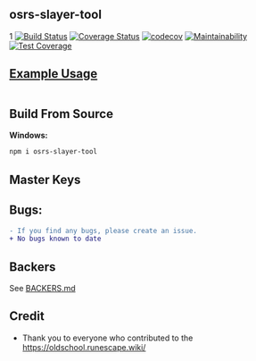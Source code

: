 ## osrs-slayer-tool
1
[![Build Status](https://travis-ci.org/cerniglj1/osrs-slayer-tool.svg?branch=master)](https://travis-ci.org/cerniglj1/osrs-slayer-tool) [![Coverage Status](https://coveralls.io/repos/github/cerniglj1/osrs-slayer-tool/badge.svg?branch=master)](https://coveralls.io/github/cerniglj1/osrs-slayer-tool?branch=master) [![codecov](https://codecov.io/gh/cerniglj1/osrs-slayer-tool/branch/master/graph/badge.svg)](https://codecov.io/gh/cerniglj1/osrs-slayer-tool) [![Maintainability](https://api.codeclimate.com/v1/badges/ae66200607a2c9dae991/maintainability)](https://codeclimate.com/github/cerniglj1/Slayer-Tool/maintainability) [![Test Coverage](https://api.codeclimate.com/v1/badges/ae66200607a2c9dae991/test_coverage)](https://codeclimate.com/github/cerniglj1/Slayer-Tool/test_coverage)

## [Example Usage](test_example.py)

```js

```

## Build From Source

**Windows:**

```bash
npm i osrs-slayer-tool
```

## Master Keys

## Bugs:

```diff
- If you find any bugs, please create an issue.
+ No bugs known to date
```

## Backers

See [BACKERS.md](BACKERS.md)

## Credit

- Thank you to everyone who contributed to the https://oldschool.runescape.wiki/
